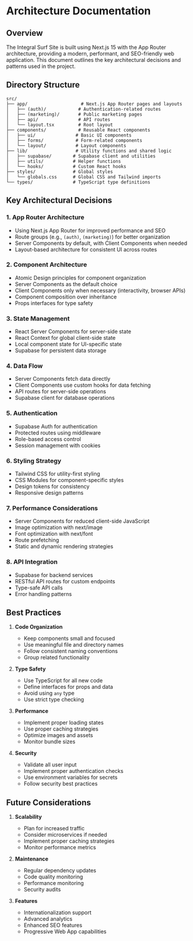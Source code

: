 # Architecture Documentation

## Overview

The Integral Surf Site is built using Next.js 15 with the App Router architecture, providing a modern, performant, and SEO-friendly web application. This document outlines the key architectural decisions and patterns used in the project.

## Directory Structure

```
src/
├── app/                    # Next.js App Router pages and layouts
│   ├── (auth)/            # Authentication-related routes
│   ├── (marketing)/       # Public marketing pages
│   ├── api/               # API routes
│   └── layout.tsx         # Root layout
├── components/            # Reusable React components
│   ├── ui/               # Basic UI components
│   ├── forms/            # Form-related components
│   └── layout/           # Layout components
├── lib/                  # Utility functions and shared logic
│   ├── supabase/        # Supabase client and utilities
│   ├── utils/           # Helper functions
│   └── hooks/           # Custom React hooks
├── styles/              # Global styles
│   └── globals.css      # Global CSS and Tailwind imports
└── types/               # TypeScript type definitions
```

## Key Architectural Decisions

### 1. App Router Architecture

- Using Next.js App Router for improved performance and SEO
- Route groups (e.g., `(auth)`, `(marketing)`) for better organization
- Server Components by default, with Client Components when needed
- Layout-based architecture for consistent UI across routes

### 2. Component Architecture

- Atomic Design principles for component organization
- Server Components as the default choice
- Client Components only when necessary (interactivity, browser APIs)
- Component composition over inheritance
- Props interfaces for type safety

### 3. State Management

- React Server Components for server-side state
- React Context for global client-side state
- Local component state for UI-specific state
- Supabase for persistent data storage

### 4. Data Flow

- Server Components fetch data directly
- Client Components use custom hooks for data fetching
- API routes for server-side operations
- Supabase client for database operations

### 5. Authentication

- Supabase Auth for authentication
- Protected routes using middleware
- Role-based access control
- Session management with cookies

### 6. Styling Strategy

- Tailwind CSS for utility-first styling
- CSS Modules for component-specific styles
- Design tokens for consistency
- Responsive design patterns

### 7. Performance Considerations

- Server Components for reduced client-side JavaScript
- Image optimization with next/image
- Font optimization with next/font
- Route prefetching
- Static and dynamic rendering strategies

### 8. API Integration

- Supabase for backend services
- RESTful API routes for custom endpoints
- Type-safe API calls
- Error handling patterns

## Best Practices

1. **Code Organization**

   - Keep components small and focused
   - Use meaningful file and directory names
   - Follow consistent naming conventions
   - Group related functionality

2. **Type Safety**

   - Use TypeScript for all new code
   - Define interfaces for props and data
   - Avoid using `any` type
   - Use strict type checking

3. **Performance**

   - Implement proper loading states
   - Use proper caching strategies
   - Optimize images and assets
   - Monitor bundle sizes

4. **Security**
   - Validate all user input
   - Implement proper authentication checks
   - Use environment variables for secrets
   - Follow security best practices

## Future Considerations

1. **Scalability**

   - Plan for increased traffic
   - Consider microservices if needed
   - Implement proper caching strategies
   - Monitor performance metrics

2. **Maintenance**

   - Regular dependency updates
   - Code quality monitoring
   - Performance monitoring
   - Security audits

3. **Features**
   - Internationalization support
   - Advanced analytics
   - Enhanced SEO features
   - Progressive Web App capabilities
